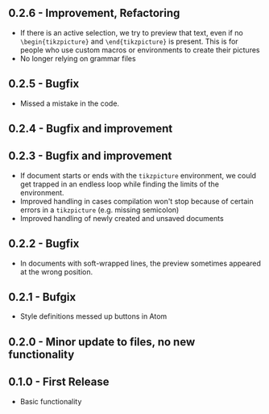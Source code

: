 ## 0.2.6 - Improvement, Refactoring
* If there is an active selection, we try to preview that text, even if no `\begin{tikzpicture}` and `\end{tikzpicture}` is present. This is for people who use custom macros or environments to create their pictures
* No longer relying on grammar files

## 0.2.5 - Bugfix
* Missed a mistake in the code.

## 0.2.4 - Bugfix and improvement
## 0.2.3 - Bugfix and improvement
* If document starts or ends with the `tikzpicture` environment, we could get trapped in an endless loop while finding the limits of the environment.
* Improved handling in cases compilation won't stop because of certain errors in a `tikzpicture` (e.g. missing semicolon)
* Improved handling of newly created and unsaved documents

## 0.2.2 - Bugfix
* In documents with soft-wrapped lines, the preview sometimes appeared at the wrong position.

## 0.2.1 - Bufgix
* Style definitions messed up buttons in Atom

## 0.2.0 - Minor update to files, no new functionality

## 0.1.0 - First Release
* Basic functionality
